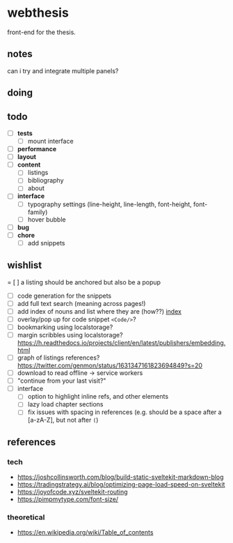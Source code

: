 # webthesis

front-end for the thesis.

## notes

can i try and integrate multiple panels?

## doing

## todo

- [ ] **tests**
  - [ ] mount interface
- [ ] **performance**
- [ ] **layout**
- [ ] **content**
  - [ ] listings
  - [ ] bibliography
  - [ ] about
- [ ] **interface**
  - [ ] typography settings (line-height, line-length, font-height, font-family)
  - [ ] hover bubble
- [ ] **bug**
- [ ] **chore**
  - [ ] add snippets

## wishlist

= [ ] a listing should be anchored but also be a popup
- [ ] code generation for the snippets
- [ ] add full text search (meaning across pages!)
- [ ] add index of nouns and list where they are (how??) [index](https://en.wikipedia.org/wiki/Index_(publishing))
- [ ] overlay/pop up for code snippet `<Code/>`?
- [ ] bookmarking using localstorage?
- [ ] margin scribbles using localstorage? <https://h.readthedocs.io/projects/client/en/latest/publishers/embedding.html>
- [ ] graph of listings references? <https://twitter.com/genmon/status/1631347161823694849?s=20>
- [ ] download to read offline -> service workers
- [ ] "continue from your last visit?"
- [ ] interface
  - [ ] option to highlight inline refs, and other elements
  - [ ] lazy load chapter sections
  - [ ] fix issues with spacing in references (e.g. should be a space after a [a-zA-Z], but not after `(`)

## references

### tech

- <https://joshcollinsworth.com/blog/build-static-sveltekit-markdown-blog>
- <https://tradingstrategy.ai/blog/optimizing-page-load-speed-on-sveltekit>
- <https://joyofcode.xyz/sveltekit-routing>
- <https://pimpmytype.com/font-size/>

### theoretical

- <https://en.wikipedia.org/wiki/Table_of_contents>
